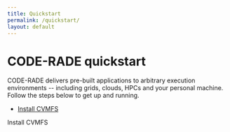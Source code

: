 ```yaml
---
title: Quickstart
permalink: /quickstart/
layout: default
---
```


# CODE-RADE quickstart

CODE-RADE delivers pre-built applications to arbitrary execution environments -- including grids, clouds, HPCs and your personal machine. Follow the steps below to get up and running.

<ul class="nav nav-tabs" id="quickstartTab" role="tablist">
  <li class="nav-item">
    <a class="nav-link active" id="install-cvmfs-tab" data-toggle="tab" href="#install-cvmfs" role="tab" aria-controls="install-cvmfs" aria-selected="true">Install CVMFS</a>
  </li>
</ul>

<div class="tab-content" id="quickstartTabContent">
  <div class="tab-pane fade show active" id="install-cvmfs" role="tabpanel" aria-labelledby="install-cvmfs-tab">
  
  Install CVMFS
</div>
